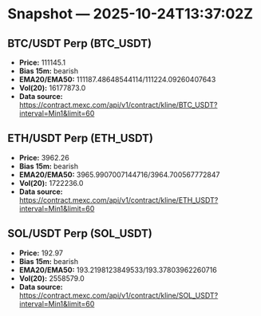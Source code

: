# Snapshot — 2025-10-24T13:37:02Z

## BTC/USDT Perp (BTC_USDT)
- **Price:** 111145.1
- **Bias 15m:** bearish
- **EMA20/EMA50:** 111187.48648544114/111224.09260407643
- **Vol(20):** 16177873.0
- **Data source:** https://contract.mexc.com/api/v1/contract/kline/BTC_USDT?interval=Min1&limit=60

## ETH/USDT Perp (ETH_USDT)
- **Price:** 3962.26
- **Bias 15m:** bearish
- **EMA20/EMA50:** 3965.9907007144716/3964.700567772847
- **Vol(20):** 1722236.0
- **Data source:** https://contract.mexc.com/api/v1/contract/kline/ETH_USDT?interval=Min1&limit=60

## SOL/USDT Perp (SOL_USDT)
- **Price:** 192.97
- **Bias 15m:** bearish
- **EMA20/EMA50:** 193.2198123849533/193.37803962260716
- **Vol(20):** 2558579.0
- **Data source:** https://contract.mexc.com/api/v1/contract/kline/SOL_USDT?interval=Min1&limit=60

